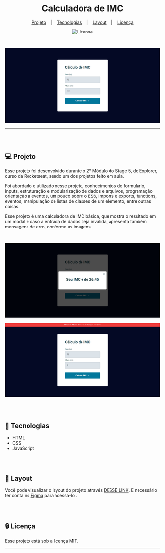 <h1 align="center">Calculadora de IMC</h1>

<div align="center">

[Projeto](#projeto) &nbsp;&nbsp;&nbsp;|&nbsp;&nbsp;&nbsp; [Tecnologias](#tecnologias)
&nbsp;&nbsp;&nbsp;|&nbsp;&nbsp;&nbsp; [Layout](#layout) &nbsp;&nbsp;&nbsp;|&nbsp;&nbsp;&nbsp;
[Licença](#license)

</div>

<p align="center">
  <img alt="License" src="https://img.shields.io/static/v1?label=license&message=MIT&color=49AA26&labelColor=000000">
</p>

<br>

<div align="center">

![Preview](assets/Screen-Default.png)

</div>

<hr>
<br>
<br>

## 💻 Projeto <a name = "projeto"></a>

Esse projeto foi desenvolvido durante o 2° Módulo do Stage 5, do Explorer, curso da Rocketseat,
sendo um dos projetos feito em aula.

Foi abordado e utilizado nesse projeto, conhecimentos de formulário, inputs, estruturação e
modularização de dados e arquivos, programação orientação a eventos, um pouco sobre o ES6, imports e
exports, functions, eventos, manipulação de listas de classes de um elemento, entre outras coisas.

Esse projeto é uma calculadora de IMC básica, que mostra o resultado em um modal e caso a entrada de
dados seja inválida, apresenta também mensagens de erro, conforme as imagens.

<br>

<div align="center">

![Resultado do Cálculo](assets/Screen-Modal.png)

![Mensagem de erro](assets/Screen-Error.png)

</div>

<br>
<br>

## 🚀 Tecnologias <a name = "tecnologias"></a>

- HTML
- CSS
- JavaScript

<br>
<br>

## 🔖 Layout <a name = "layout"></a>

Você pode visualizar o layout do projeto através
[DESSE LINK](<https://www.figma.com/file/3sFMrfdgoRtFguu56Vy4JF/IMC-(Copy)?type=design&node-id=6%3A5&mode=design&t=TssdRJ3FxDyeeLMh-1>).
É necessário ter conta no [Figma](https://figma.com) para acessá-lo .

<br>
<br>

## 🔒 Licença

Esse projeto está sob a licença MIT.

<hr>
